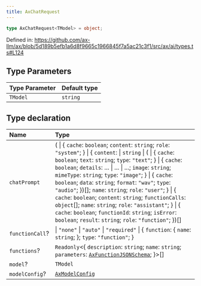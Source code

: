 ```yaml
---
title: AxChatRequest
---
```


```ts
type AxChatRequest<TModel> = object;
```

Defined in: https://github.com/ax-llm/ax/blob/5d189b5efb1a6d8f9665c1966845f7a5ac21c3f1/src/ax/ai/types.ts#L124

## Type Parameters

| Type Parameter | Default type |
| :------ | :------ |
| `TModel` | `string` |

## Type declaration

| Name | Type |
| :------ | :------ |
| <a id="chatPrompt"></a> `chatPrompt` | ( \| \{ `cache`: `boolean`; `content`: `string`; `role`: `"system"`; \} \| \{ `content`: \| `string` \| ( \| \{ `cache`: `boolean`; `text`: `string`; `type`: `"text"`; \} \| \{ `cache`: `boolean`; `details`: ... \| ... \| ...; `image`: `string`; `mimeType`: `string`; `type`: `"image"`; \} \| \{ `cache`: `boolean`; `data`: `string`; `format`: `"wav"`; `type`: `"audio"`; \})[]; `name`: `string`; `role`: `"user"`; \} \| \{ `cache`: `boolean`; `content`: `string`; `functionCalls`: `object`[]; `name`: `string`; `role`: `"assistant"`; \} \| \{ `cache`: `boolean`; `functionId`: `string`; `isError`: `boolean`; `result`: `string`; `role`: `"function"`; \})[] |
| <a id="functionCall"></a> `functionCall`? | \| `"none"` \| `"auto"` \| `"required"` \| \{ `function`: \{ `name`: `string`; \}; `type`: `"function"`; \} |
| <a id="functions"></a> `functions`? | `Readonly`\<\{ `description`: `string`; `name`: `string`; `parameters`: [`AxFunctionJSONSchema`](/api/#03-apidocs/typealiasaxfunctionjsonschema); \}\>[] |
| <a id="model"></a> `model`? | `TModel` |
| <a id="modelConfig"></a> `modelConfig`? | [`AxModelConfig`](/api/#03-apidocs/typealiasaxmodelconfig) |
